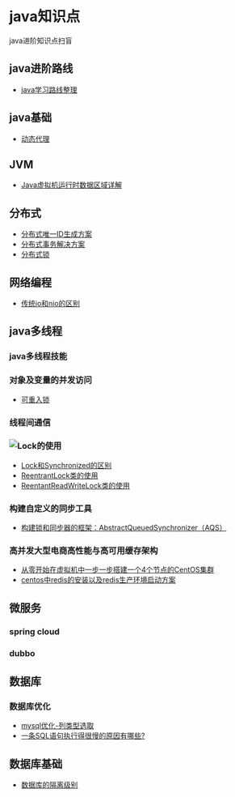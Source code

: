 # java知识点
java进阶知识点扫盲
## java进阶路线
- [java学习路线整理](/src/main/docs/java进阶路线.md)  
## java基础
- [动态代理](/src/main/docs/javaBase/动态代理.md)
## JVM
- [Java虚拟机运行时数据区域详解](/src/main/docs/jvm/Java虚拟机运行时数据区域详解.md)
## 分布式
- [分布式唯一ID生成方案]()
- [分布式事务解决方案](/src/main/docs/distributed/分布式事务解决方案.md)
- [分布式锁](/src/main/docs/distributed/分布式锁.md)

## 网络编程
- [传统io和nio的区别](/src/main/docs/networkProgramming/传统io和nio的区别.md)

## java多线程
### java多线程技能
### 对象及变量的并发访问
- [可重入锁]()
### 线程间通信
### ![Lock的使用]()
- [Lock和Synchronized的区别](/src/main/docs/simultaneous/Lock和synchronized的区别.md)
- [ReentrantLock类的使用]() 
- [ReentantReadWriteLock类的使用]()
### 构建自定义的同步工具
- [构建锁和同步器的框架：AbstractQueuedSynchronizer（AQS）](/src/main/docs/simultaneous/构建锁和同步器的框架：AbstractQueuedSynchronizer（AQS）.md)
### 高并发大型电商高性能与高可用缓存架构
- [从零开始在虚拟机中一步一步搭建一个4个节点的CentOS集群](/src/main/docs/simultaneous/cache/从零开始在虚拟机中一步一步搭建一个4个节点的CentOS集群.md)
- [centos中redis的安装以及redis生产环境启动方案](/src/main/docs/simultaneous/cache/centos中redis的安装以及redis生产环境启动方案.md)
## 微服务
### spring cloud
### dubbo
## 数据库
### 数据库优化
- [mysql优化-列类型选取](/src/main/docs/dataBase/mysql优化-列类型选取.md)
- [一条SQL语句执行得很慢的原因有哪些?](/src/main/docs/dataBase/一条SQL语句执行得很慢的原因有哪些.md)
## 数据库基础
- [数据库的隔离级别](/src/main/docs/dataBase/mysql隔离级别.md)
